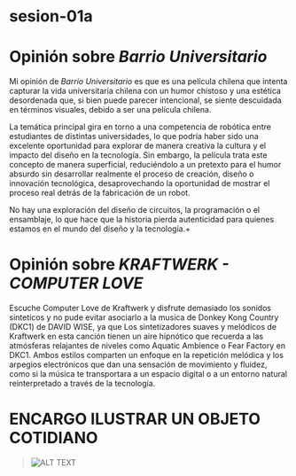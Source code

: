 # sesion-01a
# Opinión sobre *Barrio Universitario*

Mi opinión de *Barrio Universitario* es que es una película chilena que intenta capturar la vida universitaria chilena con un humor chistoso y una estética desordenada que, si bien puede parecer intencional, se siente descuidada en términos visuales, debido a ser una película chilena.  

La temática principal gira en torno a una competencia de robótica entre estudiantes de distintas universidades, lo que podría haber sido una excelente oportunidad para explorar de manera creativa la cultura y el impacto del diseño en la tecnología. Sin embargo, la película trata este concepto de manera superficial, reduciéndolo a un pretexto para el humor absurdo sin desarrollar realmente el proceso de creación, diseño o innovación tecnológica, desaprovechando la oportunidad de mostrar el proceso real detrás de la fabricación de un robot.  

No hay una exploración del diseño de circuitos, la programación o el ensamblaje, lo que hace que la historia pierda autenticidad para quienes estamos en el mundo del diseño y la tecnología.+

# Opinión sobre *KRAFTWERK - COMPUTER LOVE*

Escuche Computer Love de Kraftwerk y disfrute demasiado los sonidos sinteticos y no pude evitar asociarlo a la musica de Donkey Kong Country (DKC1) de DAVID WISE, ya que Los sintetizadores suaves y melódicos de Kraftwerk en esta canción tienen un aire hipnótico que recuerda a las atmósferas relajantes de niveles como Aquatic Ambience o Fear Factory en DKC1. Ambos estilos comparten un enfoque en la repetición melódica y los arpegios electrónicos que dan una sensación de movimiento y fluidez, como si la música te transportara a un espacio digital o a un entorno natural reinterpretado a través de la tecnología.

# ENCARGO ILUSTRAR UN OBJETO COTIDIANO

>![ALT TEXT](https://raw.githubusercontent.com/HSB25/dis8644-2025-1/refs/heads/main/24-HSB25/sesion-01a/apunte01.jfif)
